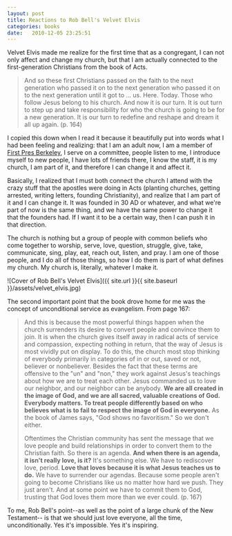 ```yaml
---
layout: post
title: Reactions to Rob Bell's Velvet Elvis
categories: books
date:   2010-12-05 23:25:51
---
```


Velvet Elvis made me realize for the first time that as a congregant, I can
not only affect and change my church, but that I am actually connected to
the first-generation Christians from the book of Acts.

> And so these first Christians passed on the faith to the next generation who
> passed it on to the next generation who passed it on to the next generation 
> until it got to ... us. Here. Today. Those who follow Jesus belong to his church.
> And now it is our turn. It is out turn to step up and take responsibility for
> who the church is going to be for a new generation. It is our turn to redefine
> and reshape and dream it all up again. (p. 164)

I copied this down when I read it because it beautifully put into words what I
had been feeling and realizing: that I am an adult now, I am a member of [First
Pres Berkeley](), I serve on a committee, people listen to me, I introduce
myself to new people, I have lots of friends there, I know the staff, it is
my church, I am part of it, and therefore I can change it and affect it.

Basically, I realized that I must both connect the church I attend with the
crazy stuff that the apostles were doing in Acts (planting churches, getting
arrested, writing letters, founding Christianity), and realize that I am part
of it and I can change it. It was founded in 30 AD or whatever, and what we're
part of now is the same thing, and we have the same power to change it that
the founders had. If I want it to be a certain way, then I can push it in that
direction.

The church is nothing but a group of people with common beliefs who come together
to worship, serve, love, question, struggle, give, take, communicate, sing, play,
eat, reach out, listen, and pray. I am one of those people, and I do all of those
things, so how I do them is part of what defines my church. My church is,
literally, whatever I make it.

![Cover of Rob Bell's Velvet Elvis]({{ site.url }}{{ site.baseurl }}/assets/velvet_elvis.jpg)

The second important point that the book drove home for me was the concept of
unconditional service as evangelism. From page 167:

> And this is because the most powerful things happen when the church surrenders
> its desire to convert people and convince them to join. It is when the church
> gives itself away in radical acts of service and compassion, expecting nothing
> in return, that the way of Jesus is most vividly put on display. To do this,
> the church most stop thinking of everybody primarily in categories of in or out,
> saved or not, believer or nonbeliever. Besides the fact that these terms are
> offensive to the "un" and "non," they work against Jesus's teachings about how
> we are to treat each other. Jesus commanded us to love our neighbor, and our
> neighbor can be anybody. **We are all created in the image of God, and we are all
> sacred, valuable creations of God. Everybody matters. To treat people
> differently based on who believes what is to fail to respect the image of God in
> everyone.** As the book of James says, "God shows no favoritism." So we don't
> either.
> 
> Oftentimes the Christian community has sent the message that we love people and build
> relationships in order to convert them to the Christian faith. So there is an agenda.
> **And when there is an agenda, it isn't really love, is it?** It's something else.
> We have to rediscover love, period. **Love that loves because it is what Jesus
> teaches us to do.** We have to surrender our agendas. Because some people aren't
> going to become Christians like us no matter how hard we push. They just aren't.
> And at some point we have to commit them to God, trusting that God loves them 
> more than we ever could. (p. 167)

To me, Rob Bell's point--as well as the point of a large chunk of the New Testament--
is that we should just love everyone, all the time, unconditionally. Yes it's
impossible. Yes it's inspiring.
